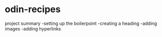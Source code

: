 # odin-recipes
project summary
-setting up the boilerpoint
-creating a heading
-adding images
-adding hyperlinks
